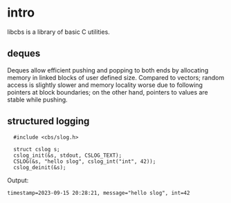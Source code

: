 # intro
libcbs is a library of basic C utilities.

## deques
Deques allow efficient pushing and popping to both ends by allocating memory in linked blocks of user defined size. Compared to vectors; random access is slightly slower and memory locality worse due to following pointers at block boundaries; on the other hand, pointers to values are stable while pushing.

## structured logging

```
  #include <cbs/slog.h>
  
  struct cslog s;
  cslog_init(&s, stdout, CSLOG_TEXT);
  CSLOG(&s, "hello slog", cslog_int("int", 42));
  cslog_deinit(&s);
```

Output:
```
timestamp=2023-09-15 20:28:21, message="hello slog", int=42
```
